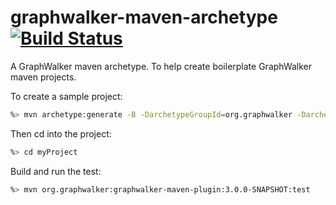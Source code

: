 graphwalker-maven-archetype [![Build Status](https://travis-ci.org/GraphWalker/graphwalker-maven-archetype.svg?branch=master)](https://travis-ci.org/GraphWalker/graphwalker-graphwalker-maven-archetype)
================

A GraphWalker maven archetype. To help create boilerplate GraphWalker maven projects.

To create a sample project:

~~~sh
%> mvn archetype:generate -B -DarchetypeGroupId=org.graphwalker -DarchetypeArtifactId=graphwalker-maven-archetype -DarchetypeVersion=3.0.0-SNAPSHOT -DgroupId=com.company -DartifactId=myProject
~~~

Then cd into the project:
~~~sh
%> cd myProject
~~~
Build and run the test:
~~~sh
%> mvn org.graphwalker:graphwalker-maven-plugin:3.0.0-SNAPSHOT:test
~~~

